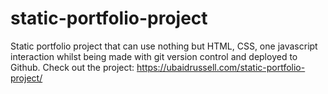 # static-portfolio-project
Static portfolio project that can use nothing but HTML, CSS, one javascript interaction whilst being made with git version control and deployed to Github. Check out the project: https://ubaidrussell.com/static-portfolio-project/
